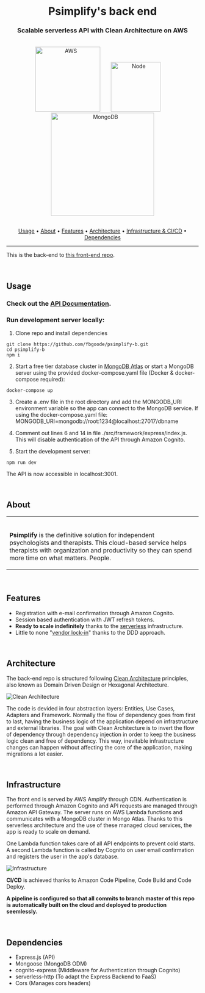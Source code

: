 <h1 align="center">
  <br>Psimplify's back end
</h1>

<h3 align="center">Scalable serverless API with Clean Architecture on AWS</h4>
<br>
<div align="center">

<img src="https://d0.awsstatic.com/logos/powered-by-aws.png" alt="AWS" width="170"/>
<img width="20"/>
<img src="https://upload.wikimedia.org/wikipedia/commons/d/d9/Node.js_logo.svg" alt="Node" width="130"/>
<img width="20"/>
<img src="https://webassets.mongodb.com/_com_assets/cms/MongoDB_Logo_FullColorBlack_RGB-4td3yuxzjs.png" alt="MongoDB" width="270"/>

</div>
<br>
<p align="center">
  <a href="#usage">Usage</a> •
  <a href="#about">About</a> •
  <a href="#features">Features</a> •
  <a href="#architecture">Architecture</a> •
  <a href="#infrastructure">Infrastructure & CI/CD</a> •
  <a href="#dependencies">Dependencies</a>
</p>

---

This is the back-end to [this front-end repo](https://github.com/fbgoode/psimplify-b).

<br>

## Usage

### Check out the [API Documentation](https://documenter.getpostman.com/view/14551874/TzRUA6vf).

### Run development server locally:
1. Clone repo and install dependencies
```
git clone https://github.com/fbgoode/psimplify-b.git
cd psimplify-b
npm i
```
2. Start a free tier database cluster in [MongoDB Atlas](https://www.mongodb.com/es/cloud/atlas) or start a MongoDB server using the provided docker-compose.yaml file (Docker & docker-compose required):
```
docker-compose up
```

3. Create a .env file in the root directory and add the MONGODB_URI environment variable so the app can connect to the MongoDB service. If using the docker-compose.yaml file:
MONGODB_URI=mongodb://root:1234@localhost:27017/dbname

4. Comment out lines 6 and 14 in file ./src/framework/express/index.js. This will disable authentication of the API through Amazon Cognito.

5. Start the development server:
```
npm run dev
```
The API is now accessible in localhost:3001.

<br/>

## About

<table>
<tr>
<td>
<br>

**Psimplify** is the definitive solution for independent psychologists and therapists. This cloud-based service helps therapists with organization and productivity so they can spend more time on what matters. People.

</td>
</tr>
</table>
<br>

## Features
* Registration with e-mail confirmation through Amazon Cognito.
* Session based authentication with JWT refresh tokens.
* **Ready to scale indefinitely** thanks to the [serverless](https://en.wikipedia.org/wiki/Serverless_computing) infrastructure.
* Little to none "[vendor lock-in](https://en.wikipedia.org/wiki/Vendor_lock-in)" thanks to the DDD approach.

<br>

## Architecture

The back-end repo is structured following [Clean Architecture](https://blog.cleancoder.com/uncle-bob/2012/08/13/the-clean-architecture.html) principles, also known as Domain Driven Design or Hexagonal Architecture.

![Clean Architecture](https://blog.cleancoder.com/uncle-bob/images/2012-08-13-the-clean-architecture/CleanArchitecture.jpg)

The code is devided in four abstraction layers: Entities, Use Cases, Adapters and Framework.
Normally the flow of dependency goes from first to last, having the business logic of the application depend on infrastructure and external libraries. The goal with Clean Architecture is to invert the flow of dependency through dependency injection in order to keep the business logic clean and free of dependency. This way, inevitable infrastructure changes can happen without affecting the core of the application, making migrations a lot easier.

<br>

## Infrastructure

The front end is served by AWS Amplify through CDN. Authentication is performed through Amazon Cognito and API requests are managed through Amazon API Gateway. The server runs on AWS Lambda functions and communicates with a MongoDB cluster in Mongo Atlas. Thanks to this serverless architecture and the use of these managed cloud services, the app is ready to scale on demand.

One Lambda function takes care of all API endpoints to prevent cold starts. A second Lambda function is called by Cognito on user email confirmation and registers the user in the app's database.

![Infrastructure](https://d1.awsstatic.com/diagrams/Serverless_Architecture.5434f715486a0bdd5786cd1c084cd96efa82438f.png)

**CI/CD** is achieved thanks to Amazon Code Pipeline, Code Build and Code Deploy.

**A pipeline is configured so that all commits to branch master of this repo is automatically built on the cloud and deployed to production seemlessly.**

<br>

## Dependencies
* Express.js (API)
* Mongoose (MongoDB ODM)
* cognito-express (Middleware for Authentication through Cognito)
* serverless-http (To adapt the Express Backend to FaaS)
* Cors (Manages cors headers)

<br>